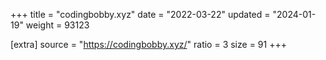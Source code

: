 +++
title = "codingbobby.xyz"
date = "2022-03-22"
updated = "2024-01-19"
weight = 93123

[extra]
source = "https://codingbobby.xyz/"
ratio = 3
size = 91
+++
